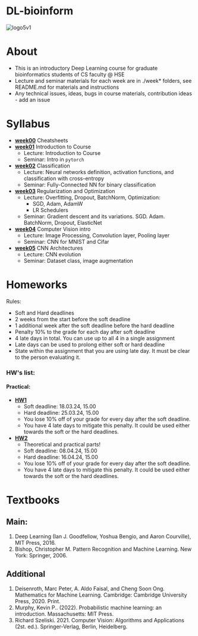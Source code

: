 # DL-bioinform

![logo5v1](https://www.healthtech.dtu.dk/-/media/institutter/sundhedsteknologi/health-tech-newdesign/research/research-sections/bioinformatics/bioinformatics_graphic.jpg?rw=960&rh=0&hash=D4A1917E9829DB9BE4064403BD341192)

# About
- This is an introductory Deep Learning course for graduate bioinformatics students of CS faculty @ HSE
- Lecture and seminar materials for each week are in ./week* folders, see README.md for materials and instructions
- Any technical issues, ideas, bugs in course materials, contribution ideas - add an issue

# Syllabus
- [__week00__](./week00) Cheatsheets
- [__week01__](./week01) Introduction to Course
    - Lecture: Introduction to Course
    - Seminar: Intro in `pytorch`
- [__week02__](./week02) Classification
    - Lecture: Neural networks definition, activation functions, and classification with cross-entropy
    - Seminar: Fully-Connected NN for binary classification
- [__week03__](./week03) Regularization and Optimization
    - Lecture: Overfitting, Dropout, BatchNorm, Optimization:
        - SGD, Adam, AdamW
        - LR Schedulers
    - Seminar: Gradient descent and its variations. SGD. Adam. BatchNorm, Dropout, ElasticNet
- [__week04__](./week04) Computer Vision intro
    - Lecture: Image Processing, Convolution layer, Pooling layer
    - Seminar: CNN for MNIST and Cifar
- [__week05__](./week05) CNN Architectures
    - Lecture: CNN evolution
    - Seminar: Dataset class, image augmentation

# Homeworks
Rules:
- Soft and Hard deadlines
- 2 weeks from the start before the soft deadline
- 1 additional week after the soft deadline before the hard deadline
- Penalty 10% to the grade for each day after soft deadline
- 4 late days in total. You can use up to all 4 in a single assignment
- Late days can be used to prolong either soft or hard deadline
- State within the assignment that you are using late day. It must be clear to the person evaluating it.

### HW's list:
#### Practical:

- [__HW1__](./homeworks/practical/hw1)
    - Soft deadline: 18.03.24, 15.00
    - Hard deadline: 25.03.24, 15.00
    - You lose 10% off of your grade for every day after the soft deadline.
    - You have 4 late days to mitigate this penalty. It could be used either towards the soft or the hard deadlines.
- [__HW2__](./homeworks/practical/hw2)
    - Theoretical and practical parts!
    - Soft deadline: 08.04.24, 15.00
    - Hard deadline: 16.04.24, 15.00
    - You lose 10% off of your grade for every day after the soft deadline.
    - You have 4 late days to mitigate this penalty. It could be used either towards the soft or the hard deadlines.  
    

# Textbooks
## Main:
1. Deep Learning (Ian J. Goodfellow, Yoshua Bengio, and Aaron Courville), MIT Press, 2016.
2. Bishop, Christopher M. Pattern Recognition and Machine Learning. New York: Springer, 2006.

## Additional
1.  Deisenroth, Marc Peter, A. Aldo Faisal, and Cheng Soon Ong. Mathematics for Machine Learning. Cambridge: Cambridge University Press, 2020. Print.
2.  Murphy, Kevin P.. (2022). Probabilistic machine learning: an introduction. Massachusetts: MIT Press.
3.  Richard Szeliski. 2021. Computer Vision: Algorithms and Applications (2st. ed.). Springer-Verlag, Berlin, Heidelberg.

